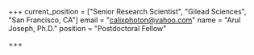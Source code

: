 +++
current_position = ["Senior Research Scientist", "Gilead Sciences", "San Francisco, CA"]
email = "calixphoton@yahoo.com"
name = "Arul Joseph, Ph.D."
position = "Postdoctoral Fellow"

+++

